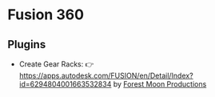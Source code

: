 # Fusion 360

## Plugins

- Create Gear Racks: 👉 https://apps.autodesk.com/FUSION/en/Detail/Index?id=6294804001663532834 by [Forest Moon Productions](https://apps.autodesk.com/en/Publisher/PublisherHomepage?ID=Y3WTJWRCVRPK)

